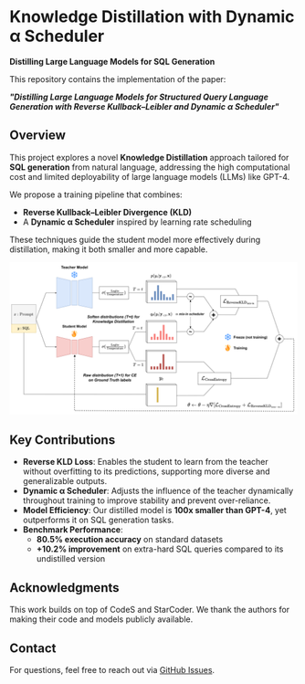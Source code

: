 # Knowledge Distillation with Dynamic α Scheduler

**Distilling Large Language Models for SQL Generation**

This repository contains the implementation of the paper:

**_"Distilling Large Language Models for Structured Query Language Generation with Reverse Kullback–Leibler and Dynamic α Scheduler"_**

## Overview

This project explores a novel **Knowledge Distillation** approach tailored for **SQL generation** from natural language, addressing the high computational cost and limited deployability of large language models (LLMs) like GPT-4.

We propose a training pipeline that combines:

- **Reverse Kullback–Leibler Divergence (KLD)**
- A **Dynamic α Scheduler** inspired by learning rate scheduling

These techniques guide the student model more effectively during distillation, making it both smaller and more capable.

![Knowledge Distillation Pipeline](images/kd_full_process.png)

## Key Contributions

- **Reverse KLD Loss**: Enables the student to learn from the teacher without overfitting to its predictions, supporting more diverse and generalizable outputs.
- **Dynamic α Scheduler**: Adjusts the influence of the teacher dynamically throughout training to improve stability and prevent over-reliance.
- **Model Efficiency**: Our distilled model is **100x smaller than GPT-4**, yet outperforms it on SQL generation tasks.
- **Benchmark Performance**:
  - **80.5% execution accuracy** on standard datasets
  - **+10.2% improvement** on extra-hard SQL queries compared to its undistilled version

## Acknowledgments

This work builds on top of CodeS and StarCoder. We thank the authors for making their code and models publicly available.

## Contact

For questions, feel free to reach out via [GitHub Issues](https://github.com/nthng-quan/distill_t2sql/issues).

